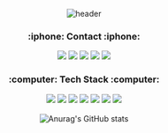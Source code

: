 <div align="center">
  
  
![header](https://capsule-render.vercel.app/api?type=waving&color=gradient&height=130)

  
  
<h3><b>:iphone:  Contact  :iphone:</b></h3>

  
<a href="https://www.instagram.com/yk__o1o3/" target="_blank"><img src="https://img.shields.io/badge/yk__o1o3-E4405F?style=flat-square&logo=instagram&logoColor=ffffff"/></a>
<a href="https://www.notion.so/YounKyum-ON-ve-eb343f49c4ec41f49a7a74ed1e69cbba" target="_blank"><img src="https://img.shields.io/badge/notion-000000?style=flat-square&logo=Notion&logoColor=ffffff"/></a>
<img src="https://img.shields.io/badge/jinyounkyum@gmail.com-EA4335?style=flat-square&logo=Gmail&logoColor=ffffff"/></a>
<img src="https://img.shields.io/badge/jinyounkyum@naver.com-03C75A?style=flat-square&logo=Naver&logoColor=ffffff"/></a>
<a href="https://younkyum.github.io/" target="_blank"><img src="https://img.shields.io/badge/github_blog-181717?style=flat-square&logo=GitHub&logoColor=ffffff"/></a>

<h3><b>:computer:  Tech Stack  :computer:</b></h3>

<img src="https://img.shields.io/badge/Python-3776AB?style=flat-square&logo=python&logoColor=ffffff"/></a>
<img src="https://img.shields.io/badge/Go-00ADD8?style=flat-square&logo=Go&logoColor=ffffff"/></a>
<img src="https://img.shields.io/badge/Swift-FA7343?style=flat-square&logo=Swift&logoColor=ffffff"/></a>
<img src="https://img.shields.io/badge/C++-00599C?style=flat-square&logo=C%2B%2B&logoColor=ffffff"/></a>
<img src="https://img.shields.io/badge/OpenCV-5C3EE8?style=flat-square&logo=OpenCV&logoColor=ffffff"/></a>
<img src="https://img.shields.io/badge/TensorFlow-FF6F00?style=flat-square&logo=TensorFlow&logoColor=ffffff"/></a>
<img src="https://img.shields.io/badge/Xcode-147EFB?style=flat-square&logo=Xcode&logoColor=ffffff"/></a>
<br>
<br>
![Anurag's GitHub stats](https://github-readme-stats.vercel.app/api?username=Younkyum&show_icons=true&theme=dark&hide_border=True&icon_color=White)
</div>
 
  
